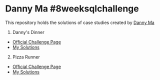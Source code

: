 # Danny Ma #8weeksqlchallenge
This repository holds the solutions of case studies created by [Danny Ma]([url](https://www.linkedin.com/in/datawithdanny/))

1. Danny's Dinner
* [Official Challenge Page](https://8weeksqlchallenge.com/case-study-1/)
* [My Solutions](https://github.com/Shikhar-Joshi/Data-Analytics-Project/blob/danny-dinner-patch-1/Danny's%20SQL%20Case%20Studies/Dannys_Dinner.sql)

2. Pizza Runner
* [Official Challenge Page](https://8weeksqlchallenge.com/case-study-2/)
* [My Solutions](https://github.com/Shikhar-Joshi/Data-Analytics-Project/blob/main/Danny's%20SQL%20Case%20Studies/Pizza_Runner.sql)